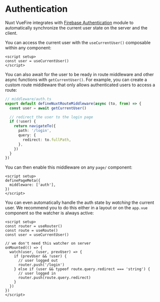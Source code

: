 # Authentication

Nuxt VueFire integrates with [Firebase Authentication](https://firebase.google.com/docs/auth) module to automatically synchronize the current user state on the server and the client.

You can access the current user with the `useCurrentUser()` composable within any component:

```vue{2}
<script setup>
const user = useCurrentUser()
</script>
```

You can also await for the user to be ready in route middleware and other async functions with `getCurrentUser()`. For example, you can create a custom route middleware that only allows authenticated users to access a route:

```ts
// middleware/auth.ts
export default defineNuxtRouteMiddleware(async (to, from) => {
  const user = await getCurrentUser()

  // redirect the user to the login page
  if (!user) {
    return navigateTo({
      path: '/login',
      query: {
        redirect: to.fullPath,
      },
    })
  }
})
```

You can then enable this middleware on any `page/` component:

```vue{2-4}
<script setup>
definePageMeta({
  middleware: ['auth'],
})
</script>
```

You can even automatically handle the auth state by _watching_ the current user. We recommend you to do this either in a layout or on the `app.vue` component so the watcher is always active:

```vue
<script setup>
const router = useRouter()
const route = useRoute()
const user = useCurrentUser()

// we don't need this watcher on server
onMounted(() => {
  watch(user, (user, prevUser) => {
    if (prevUser && !user) {
      // user logged out
      router.push('/login')
    } else if (user && typeof route.query.redirect === 'string') {
      // user logged in
      router.push(route.query.redirect)
    }
  })
})
</script>
```
